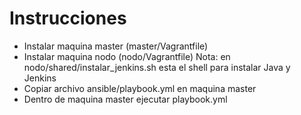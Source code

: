 # Instrucciones

* Instalar maquina master (master/Vagrantfile)
* Instalar maquina nodo   (nodo/Vagrantfile)
	Nota: en nodo/shared/instalar_jenkins.sh esta el shell para instalar Java y Jenkins
* Copiar archivo ansible/playbook.yml en maquina master
* Dentro de maquina master ejecutar playbook.yml
